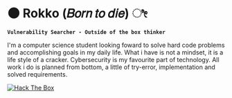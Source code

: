 # 🌑 Rokko (𝐵𝑜𝑟𝑛 𝑡𝑜 𝑑𝑖𝑒) ೀ

**`Vulnerability Searcher - Outside of the box thinker`**

I'm a computer science student looking foward to solve hard code problems and accomplishing goals in my daily life. What i have is not a mindset, it is a life style of a cracker. Cybersecurity is my favourite part of technology. All work i do is planned from bottom, a little of try-error, implementation and solved requirements.

<p align="left">
      <a href="https://www.youtube.com/c/fknight?sub_confirmation=1">
         <img alt="Hack The Box" src="https://custom-icon-badges.demolab.com/badge/-Hack%20The%20Box-black?style=for-the-badge&logo=package&logoColor=green"/></a>
   </p>
<!--
**rokko3/rokko3** is a ✨ _special_ ✨ repository because its `README.md` (this file) appears on your GitHub profile.

Here are some ideas to get you started:

- 🔭 I’m currently working on ...
- 🌱 I’m currently learning ...
- 👯 I’m looking to collaborate on ...
- 🤔 I’m looking for help with ...
- 💬 Ask me about ...
- 📫 How to reach me: ...
- 😄 Pronouns: ...
- ⚡ Fun fact: ...
-->
